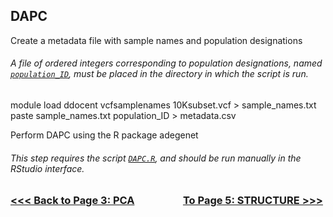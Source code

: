 ## DAPC
Create a metadata file with sample names and population designations
###### A file of ordered integers corresponding to population designations, named [`population_ID`](https://github.com/tylerdevos/green_anole_hybridization/blob/main/other_files/population_ID), must be placed in the directory in which the script is run.
module load ddocent
vcfsamplenames 10Ksubset.vcf > sample_names.txt
paste sample_names.txt population_ID > metadata.csv

Perform DAPC using the R package adegenet
###### This step requires the script [`DAPC.R`](https://github.com/tylerdevos/green_anole_hybridization/blob/main/script/DAPC.R), and should be run manually in the RStudio interface.


 ### [<<< Back to Page 3: PCA](https://github.com/tylerdevos/green_anole_hybridization/blob/main/3_PCA.md)                    [To Page 5: STRUCTURE >>>](https://github.com/tylerdevos/green_anole_hybridization/blob/main/5_STRUCTURE.md)
